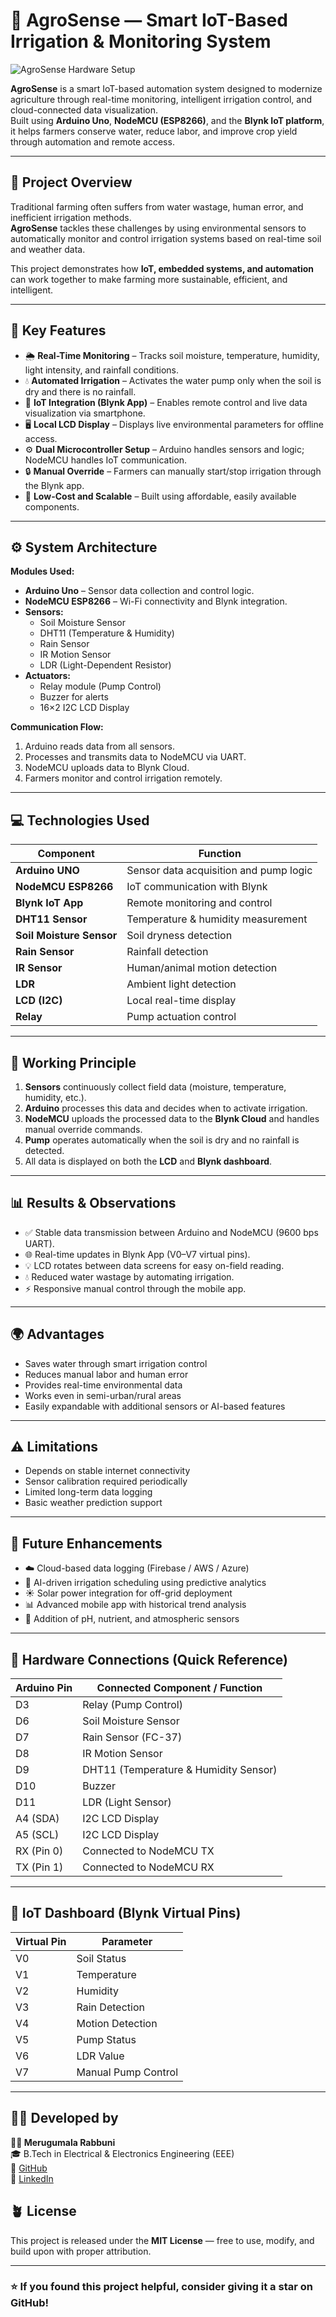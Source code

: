 # 🌾 AgroSense — Smart IoT-Based Irrigation & Monitoring System

![AgroSense Hardware Setup](./Images/agrosense_hardware_setup.jpg)

**AgroSense** is a smart IoT-based automation system designed to modernize agriculture through real-time monitoring, intelligent irrigation control, and cloud-connected data visualization.  
Built using **Arduino Uno**, **NodeMCU (ESP8266)**, and the **Blynk IoT platform**, it helps farmers conserve water, reduce labor, and improve crop yield through automation and remote access.

---

## 📘 Project Overview

Traditional farming often suffers from water wastage, human error, and inefficient irrigation methods.  
**AgroSense** tackles these challenges by using environmental sensors to automatically monitor and control irrigation systems based on real-time soil and weather data.

This project demonstrates how **IoT, embedded systems, and automation** can work together to make farming more sustainable, efficient, and intelligent.

---

## 🧠 Key Features

- 🌦️ **Real-Time Monitoring** – Tracks soil moisture, temperature, humidity, light intensity, and rainfall conditions.
- 💧 **Automated Irrigation** – Activates the water pump only when the soil is dry and there is no rainfall.
- 📱 **IoT Integration (Blynk App)** – Enables remote control and live data visualization via smartphone.
- 🖥️ **Local LCD Display** – Displays live environmental parameters for offline access.
- ⚙️ **Dual Microcontroller Setup** – Arduino handles sensors and logic; NodeMCU handles IoT communication.
- 🔒 **Manual Override** – Farmers can manually start/stop irrigation through the Blynk app.
- 🌱 **Low-Cost and Scalable** – Built using affordable, easily available components.

---

## ⚙️ System Architecture

**Modules Used:**
- **Arduino Uno** – Sensor data collection and control logic.
- **NodeMCU ESP8266** – Wi-Fi connectivity and Blynk integration.
- **Sensors:**
  - Soil Moisture Sensor  
  - DHT11 (Temperature & Humidity)  
  - Rain Sensor  
  - IR Motion Sensor  
  - LDR (Light-Dependent Resistor)
- **Actuators:**
  - Relay module (Pump Control)
  - Buzzer for alerts
  - 16×2 I2C LCD Display

**Communication Flow:**
1. Arduino reads data from all sensors.
2. Processes and transmits data to NodeMCU via UART.
3. NodeMCU uploads data to Blynk Cloud.
4. Farmers monitor and control irrigation remotely.

---

## 💻 Technologies Used

| Component | Function |
|------------|-----------|
| **Arduino UNO** | Sensor data acquisition and pump logic |
| **NodeMCU ESP8266** | IoT communication with Blynk |
| **Blynk IoT App** | Remote monitoring and control |
| **DHT11 Sensor** | Temperature & humidity measurement |
| **Soil Moisture Sensor** | Soil dryness detection |
| **Rain Sensor** | Rainfall detection |
| **IR Sensor** | Human/animal motion detection |
| **LDR** | Ambient light detection |
| **LCD (I2C)** | Local real-time display |
| **Relay** | Pump actuation control |

---

## 🧩 Working Principle

1. **Sensors** continuously collect field data (moisture, temperature, humidity, etc.).  
2. **Arduino** processes this data and decides when to activate irrigation.  
3. **NodeMCU** uploads the processed data to the **Blynk Cloud** and handles manual override commands.  
4. **Pump** operates automatically when the soil is dry and no rainfall is detected.  
5. All data is displayed on both the **LCD** and **Blynk dashboard**.

---

## 📊 Results & Observations

- ✅ Stable data transmission between Arduino and NodeMCU (9600 bps UART).  
- 🌐 Real-time updates in Blynk App (V0–V7 virtual pins).  
- 💡 LCD rotates between data screens for easy on-field reading.  
- 💧 Reduced water wastage by automating irrigation.  
- ⚡ Responsive manual control through the mobile app.

---

## 🌍 Advantages

- Saves water through smart irrigation control  
- Reduces manual labor and human error  
- Provides real-time environmental data  
- Works even in semi-urban/rural areas  
- Easily expandable with additional sensors or AI-based features  

---

## ⚠️ Limitations

- Depends on stable internet connectivity  
- Sensor calibration required periodically  
- Limited long-term data logging  
- Basic weather prediction support  

---

## 🚀 Future Enhancements

- ☁️ Cloud-based data logging (Firebase / AWS / Azure)  
- 🤖 AI-driven irrigation scheduling using predictive analytics  
- ☀️ Solar power integration for off-grid deployment  
- 📊 Advanced mobile app with historical trend analysis  
- 🧪 Addition of pH, nutrient, and atmospheric sensors  

---

## 🧰 Hardware Connections (Quick Reference)

| **Arduino Pin** | **Connected Component / Function** |
|-----------------|------------------------------------|
| D3 | Relay (Pump Control) |
| D6 | Soil Moisture Sensor |
| D7 | Rain Sensor (FC-37) |
| D8 | IR Motion Sensor |
| D9 | DHT11 (Temperature & Humidity Sensor) |
| D10 | Buzzer |
| D11 | LDR (Light Sensor) |
| A4 (SDA) | I2C LCD Display |
| A5 (SCL) | I2C LCD Display |
| RX (Pin 0) | Connected to NodeMCU TX |
| TX (Pin 1) | Connected to NodeMCU RX |

---

## 📲 IoT Dashboard (Blynk Virtual Pins)

| Virtual Pin | Parameter |
|--------------|------------|
| V0 | Soil Status |
| V1 | Temperature |
| V2 | Humidity |
| V3 | Rain Detection |
| V4 | Motion Detection |
| V5 | Pump Status |
| V6 | LDR Value |
| V7 | Manual Pump Control |

---

## 👨‍🔧 Developed by  

**👨‍🔧 Merugumala Rabbuni**  
🎓 B.Tech in Electrical & Electronics Engineering (EEE)  
🔗 [GitHub](https://github.com/rabbunimerugumala)  
💼 [LinkedIn](https://www.linkedin.com/in/merugumala-rabbuni)


## 🪴 License

This project is released under the **MIT License** — free to use, modify, and build upon with proper attribution.

---

### ⭐ If you found this project helpful, consider giving it a star on GitHub!
